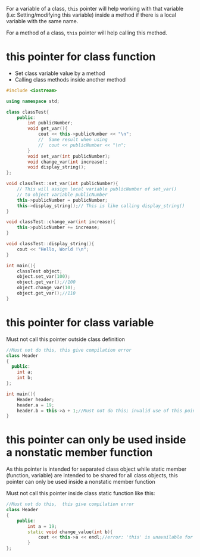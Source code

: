 For a variable of a class, ``this`` pointer will help working with that variable (i.e: Setting/modifying this variable) inside a method if there is a local variable with the same name.

For a method of a class, ``this`` pointer will help calling this method.

# this pointer for class function

* Set class variable value by a method
* Calling class methods inside another method

```cpp
#include <iostream>

using namespace std;

class classTest{
	public:
		int publicNumber;
		void get_var(){
            cout << this->publicNumber << "\n";
            //  Same result when using
            //  cout << publicNumber << "\n";
		}
        void set_var(int publicNumber);
        void change_var(int increase);
        void display_string();
};

void classTest::set_var(int publicNumber){
    // This will assign local variable publicNumber of set_var()
    // to object variable publicNumber
    this->publicNumber = publicNumber;
    this->display_string();// This is like calling display_string()
}

void classTest::change_var(int increase){
    this->publicNumber += increase;
}

void classTest::display_string(){
    cout << "Hello, World !\n";
}

int main(){
	classTest object;
    object.set_var(100);
    object.get_var();//100
    object.change_var(10);
    object.get_var();//110
}
```
# this pointer for class variable

Must not call this pointer outside class definition

```cpp
//Must not do this, this give compilation error
class Header
{
  public:
    int a;
    int b;
};

int main(){
    Header header;
    header.a = 19;
    header.b = this->a + 1;//Must not do this; invalid use of this pointer
}
```
# this pointer can only be used inside a nonstatic member function
As this pointer is intended for separated class object while static member (function, variable) are intended to be shared for all class objects, this pointer can only be used inside a nonstatic member function

Must not call this pointer inside class static function like this:

```cpp
//Must not do this,  this give compilation error
class Header
{
    public:
        int a = 19;
        static void change_value(int b){
            cout << this->a << endl;//error: 'this' is unavailable for static member functions
        }
};
```
